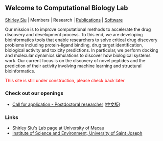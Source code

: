 ## Welcome to Computational Biology Lab

[Shirley Siu](shirleysiu.md) | Members | Research | [Publications](publications.md) | [Software](https://app.cbbio.online)

Our mission is to improve computational methods to accelerate the drug discovery and development process. To this end, 
we are developing bioinformatics tools that enable researchers to solve critical drug discovery problems including protein-ligand binding, drug target identification, biological activity and toxicity predictions. In particular, we perform docking and molecular dynamics simulations to discover how biological systems work. Our current focus is on the discovery of novel peptides and the prediction of their activity involving machine learning and structural bioinformatics.

<span style="color:red">This site is still under construction, please check back later</span>


### Check out our openings
- [Call for application - Postdoctoral researcher](vacancy.md) ([中文版](vacancy_cn.md))


<!--- <img src="images/adsorb.jpg" width="200"><img src="images/dock.jpg" width="190"><img src="images/ml.jpg" width="195"><img src="images/vs.jpg" width="196">
--->




### Links
- [Shirley Siu's Lab page at University of Macau](https://cbbio.online)
- [Institute of Science and Environment, University of Saint Joseph](http://ise.usj.edu.mo/)
